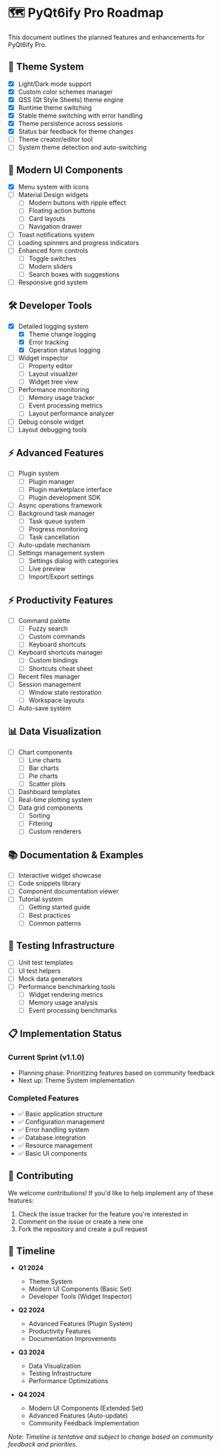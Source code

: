 # 🗺️ PyQt6ify Pro Roadmap

This document outlines the planned features and enhancements for PyQt6ify Pro.

## 🎨 Theme System
- [x] Light/Dark mode support
- [x] Custom color schemes manager
- [x] QSS (Qt Style Sheets) theme engine
- [x] Runtime theme switching
- [x] Stable theme switching with error handling
- [x] Theme persistence across sessions
- [x] Status bar feedback for theme changes
- [ ] Theme creator/editor tool
- [ ] System theme detection and auto-switching

## 🎯 Modern UI Components
- [x] Menu system with icons
- [ ] Material Design widgets
  - [ ] Modern buttons with ripple effect
  - [ ] Floating action buttons
  - [ ] Card layouts
  - [ ] Navigation drawer
- [ ] Toast notifications system
- [ ] Loading spinners and progress indicators
- [ ] Enhanced form controls
  - [ ] Toggle switches
  - [ ] Modern sliders
  - [ ] Search boxes with suggestions
- [ ] Responsive grid system

## 🛠️ Developer Tools
- [x] Detailed logging system
  - [x] Theme change logging
  - [x] Error tracking
  - [x] Operation status logging
- [ ] Widget inspector
  - [ ] Property editor
  - [ ] Layout visualizer
  - [ ] Widget tree view
- [ ] Performance monitoring
  - [ ] Memory usage tracker
  - [ ] Event processing metrics
  - [ ] Layout performance analyzer
- [ ] Debug console widget
- [ ] Layout debugging tools

## ⚡ Advanced Features
- [ ] Plugin system
  - [ ] Plugin manager
  - [ ] Plugin marketplace interface
  - [ ] Plugin development SDK
- [ ] Async operations framework
- [ ] Background task manager
  - [ ] Task queue system
  - [ ] Progress monitoring
  - [ ] Task cancellation
- [ ] Auto-update mechanism
- [ ] Settings management system
  - [ ] Settings dialog with categories
  - [ ] Live preview
  - [ ] Import/Export settings

## ⚡ Productivity Features
- [ ] Command palette
  - [ ] Fuzzy search
  - [ ] Custom commands
  - [ ] Keyboard shortcuts
- [ ] Keyboard shortcuts manager
  - [ ] Custom bindings
  - [ ] Shortcuts cheat sheet
- [ ] Recent files manager
- [ ] Session management
  - [ ] Window state restoration
  - [ ] Workspace layouts
- [ ] Auto-save system

## 📊 Data Visualization
- [ ] Chart components
  - [ ] Line charts
  - [ ] Bar charts
  - [ ] Pie charts
  - [ ] Scatter plots
- [ ] Dashboard templates
- [ ] Real-time plotting system
- [ ] Data grid components
  - [ ] Sorting
  - [ ] Filtering
  - [ ] Custom renderers

## 📚 Documentation & Examples
- [ ] Interactive widget showcase
- [ ] Code snippets library
- [ ] Component documentation viewer
- [ ] Tutorial system
  - [ ] Getting started guide
  - [ ] Best practices
  - [ ] Common patterns

## 🧪 Testing Infrastructure
- [ ] Unit test templates
- [ ] UI test helpers
- [ ] Mock data generators
- [ ] Performance benchmarking tools
  - [ ] Widget rendering metrics
  - [ ] Memory usage analysis
  - [ ] Event processing benchmarks

## 📋 Implementation Status

### Current Sprint (v1.1.0)
- Planning phase: Prioritizing features based on community feedback
- Next up: Theme System implementation

### Completed Features
- ✅ Basic application structure
- ✅ Configuration management
- ✅ Error handling system
- ✅ Database integration
- ✅ Resource management
- ✅ Basic UI components

## 🤝 Contributing

We welcome contributions! If you'd like to help implement any of these features:
1. Check the issue tracker for the feature you're interested in
2. Comment on the issue or create a new one
3. Fork the repository and create a pull request

## 📅 Timeline

- **Q1 2024**
  - Theme System
  - Modern UI Components (Basic Set)
  - Developer Tools (Widget Inspector)

- **Q2 2024**
  - Advanced Features (Plugin System)
  - Productivity Features
  - Documentation Improvements

- **Q3 2024**
  - Data Visualization
  - Testing Infrastructure
  - Performance Optimizations

- **Q4 2024**
  - Modern UI Components (Extended Set)
  - Advanced Features (Auto-update)
  - Community Feedback Implementation

_Note: Timeline is tentative and subject to change based on community feedback and priorities._
